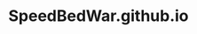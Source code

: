 # SpeedBedWar.github.io
<!DOCTYPE html>
<html lang="zh">
<head>
	<meta charset="UTF-8">
	<title>SpeedBedWar</title>
	<style>
		.color1{
			color: mediumorchid;
		}

	</style>
</head>
<body>
	<div class="div1">
		<h3 class="color1">SpeedBedWar服务器官网</h3>
		<img src="icon02.png">
	</div>
	<div>
		<p></p>
	</div>
</body>
</html>
